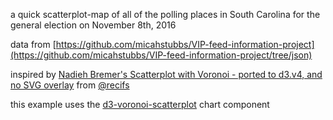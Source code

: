 a quick scatterplot-map of all of the polling places in South Carolina for the general election on November 8th, 2016

data from [https://github.com/micahstubbs/VIP-feed-information-project](https://github.com/micahstubbs/VIP-feed-information-project/tree/json)

inspired by [Nadieh Bremer's Scatterplot with Voronoi - ported to d3.v4, and no SVG overlay](http://bl.ocks.org/fil/f49b5cf943a0210212994aa5860ac4a8) from [@recifs](https://twitter.com/recifs)

this example uses the [d3-voronoi-scatterplot](https://github.com/micahstubbs/d3-voronoi-scatterplot) chart component
